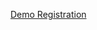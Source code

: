 [Demo Registration](https://dusthuynh.github.io/CTU/CT188_Nhap%20mon%20lap%20trinh%20Web/web_form/)
